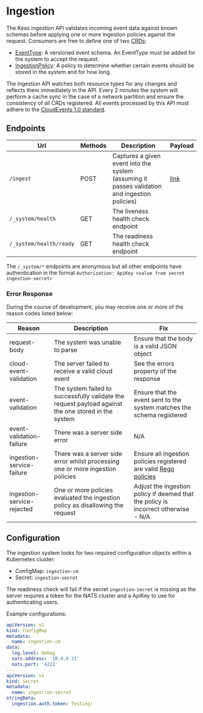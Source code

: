 # Ingestion

The Keas ingestion API validates incoming event data against known schemas before applying one or more ingestion policies against the request. Consumers are free to define one of two [CRDs](github.com/projectkeas/crds):

- [EventType](https://github.com/projectkeas/crds/blob/main/manifests/keas.io_eventtypes.yaml): A versioned event schema. An EventType must be added for the system to accept the request.
- [IngestionPolicy](https://github.com/projectkeas/crds/blob/main/manifests/keas.io_ingestionpolicies.yaml): A policy to determine whether certain events should be stored in the system and for how long.

The ingestion API watches both resource types for any changes and reflects them immediately in the API. Every 2 minutes the system will perform a cache sync in the case of a network partition and ensure the consistency of all CRDs registered. All events processed by this API must adhere to the [CloudEvents 1.0 standard](https://github.com/cloudevents/spec/blob/v1.0.2/cloudevents/spec.md).

## Endpoints

|Url|Methods|Description|Payload|
|---|---|---|---|
|`/ingest`|POST|Captures a given event into the system (assuming it passes validation and ingestion policies)|[link](#ingest-payload)|
|`/_system/health`|GET|The liveness health check endpoint||
|`/_system/health/ready`|GET|The readiness health check endpoint||

The `/_system/*` endpoints are anonymous but all other endpoints have authentication in the format `Authorization: ApiKey <value from secret ingestion-secret>`

### Error Response

During the course of development, you may receive one or more of the reason codes listed below:

|Reason|Description|Fix|
|---|---|---|
|request-body|The system was unable to parse|Ensure that the body is a valid JSON object|
|cloud-event-validation|The server failed to receive a valid cloud event|See the errors property of the response|
|event-validation|The system failed to successfully validate the request payload against the one stored in the system|Ensure that the event sent to the system matches the schema registered|
|event-validation-failure|There was a server side error |N/A|
|ingestion-service-failure|There was a server side error whilst processing one or more ingestion policies|Ensure all ingestion policies registered are valid [Rego policies](https://www.openpolicyagent.org/docs/latest/policy-language/)|
|ingestion-service-rejected|One or more policies evaluated the ingestion policy as disallowing the request|Adjust the ingestion policy if deemed that the policy is incorrect otherwise - N/A|

## Configuration

The ingestion system looks for two required configuration objects within a Kubernetes cluster:

- ConfigMap: `ingestion-cm`
- Secret: `ingestion-secret`

The readiness check will fail if the secret `ingestion-secret` is missing as the server requires a token for the NATS cluster and a ApiKey to use for authenticating users.

Example configurations:

```yaml
apiVersion: v1
kind: ConfigMap
metadata:
  name: ingestion-cm
data:
  log.level: debug
  nats.address: '10.0.0.31'
  nats.port: '4222'
---
apiVersion: v1
kind: Secret
metadata:
  name: ingestion-secret
stringData:
  ingestion.auth.token: Testing!
```
